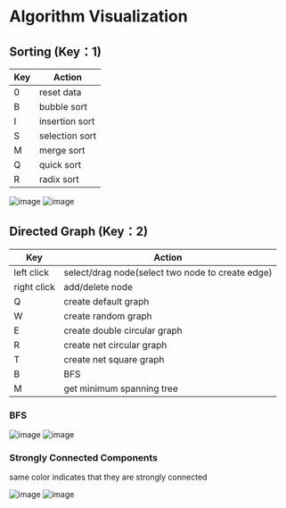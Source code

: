 # Algorithm Visualization

## Sorting (Key：1)
| Key | Action |
| ----| --------|
| 0   | reset data |  
| B | bubble sort |
| I | insertion sort |
| S | selection sort |
| M | merge sort |
| Q | quick sort |
| R | radix sort |

![image](https://user-images.githubusercontent.com/80531783/142875320-4a1c246b-7621-43fc-9d88-873081358f41.png)
![image](https://user-images.githubusercontent.com/80531783/142875472-27570371-f5b8-473d-b6b4-9cc19c2b34c0.png)


## Directed Graph (Key：2)
| Key | Action |
| ----| --------|
| left click| select/drag node(select two node to create edge)|
| right click| add/delete node|
| Q| create default graph|
| W| create random graph|
| E| create double circular graph|
| R| create net circular graph|
| T| create net square graph|
| B| BFS|
| M| get minimum spanning tree|

### BFS
![image](https://user-images.githubusercontent.com/80531783/150354500-baf5d21f-d2ff-44e0-aca1-8e0a329953da.png)
![image](https://user-images.githubusercontent.com/80531783/150354430-9e16202b-c5db-4447-b524-071237beae5b.png)

### Strongly Connected Components
same color indicates that they are strongly connected 

![image](https://user-images.githubusercontent.com/80531783/150354178-7d158f2a-b0e7-48f9-b956-5a493d32e82f.png)
![image](https://user-images.githubusercontent.com/80531783/150354367-0baf6533-4aa1-4dcf-9e80-9864eba2627c.png)


